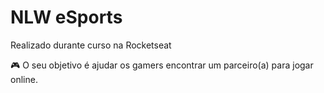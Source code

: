 # NLW eSports
 Realizado durante curso na Rocketseat
 
 🎮 O seu objetivo é ajudar os gamers encontrar um parceiro(a) para jogar online.
